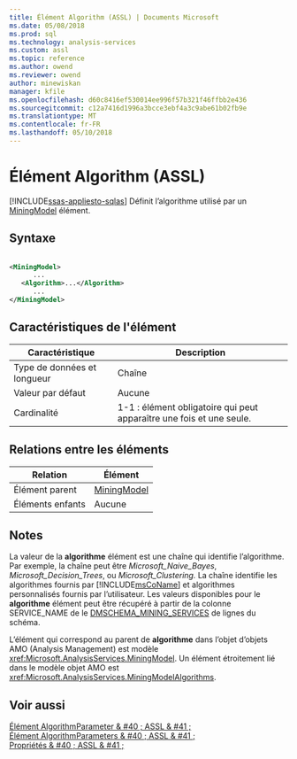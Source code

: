 ```yaml
---
title: Élément Algorithm (ASSL) | Documents Microsoft
ms.date: 05/08/2018
ms.prod: sql
ms.technology: analysis-services
ms.custom: assl
ms.topic: reference
ms.author: owend
ms.reviewer: owend
author: minewiskan
manager: kfile
ms.openlocfilehash: d60c8416ef530014ee996f57b321f46ffbb2e436
ms.sourcegitcommit: c12a7416d1996a3bcce3ebf4a3c9abe61b02fb9e
ms.translationtype: MT
ms.contentlocale: fr-FR
ms.lasthandoff: 05/10/2018
---
```

# <a name="algorithm-element-assl"></a>Élément Algorithm (ASSL)
[!INCLUDE[ssas-appliesto-sqlas](../../../includes/ssas-appliesto-sqlas.md)]
  Définit l’algorithme utilisé par un [MiningModel](../../../analysis-services/scripting/objects/miningmodel-element-assl.md) élément.  
  
## <a name="syntax"></a>Syntaxe  
  
```xml  
  
<MiningModel>  
      ...  
   <Algorithm>...</Algorithm>  
      ...  
</MiningModel>  
```  
  
## <a name="element-characteristics"></a>Caractéristiques de l'élément  
  
|Caractéristique|Description|  
|--------------------|-----------------|  
|Type de données et longueur|Chaîne|  
|Valeur par défaut|Aucune|  
|Cardinalité|1-1 : élément obligatoire qui peut apparaître une fois et une seule.|  
  
## <a name="element-relationships"></a>Relations entre les éléments  
  
|Relation|Élément|  
|------------------|-------------|  
|Élément parent|[MiningModel](../../../analysis-services/scripting/objects/miningmodel-element-assl.md)|  
|Éléments enfants|Aucune|  
  
## <a name="remarks"></a>Notes  
 La valeur de la **algorithme** élément est une chaîne qui identifie l’algorithme. Par exemple, la chaîne peut être *Microsoft_Naive_Bayes*, *Microsoft_Decision_Trees*, ou *Microsoft_Clustering.* La chaîne identifie les algorithmes fournis par [!INCLUDE[msCoName](../../../includes/msconame-md.md)] et algorithmes personnalisés fournis par l’utilisateur. Les valeurs disponibles pour le **algorithme** élément peut être récupéré à partir de la colonne SERVICE_NAME de le [DMSCHEMA_MINING_SERVICES](../../../analysis-services/schema-rowsets/data-mining/dmschema-mining-services-rowset.md) de lignes du schéma.  
  
 L’élément qui correspond au parent de **algorithme** dans l’objet d’objets AMO (Analysis Management) est modèle <xref:Microsoft.AnalysisServices.MiningModel>. Un élément étroitement lié dans le modèle objet AMO est <xref:Microsoft.AnalysisServices.MiningModelAlgorithms>.  
  
## <a name="see-also"></a>Voir aussi  
 [Élément AlgorithmParameter & #40 ; ASSL & #41 ;](../../../analysis-services/scripting/objects/algorithmparameter-element-assl.md)   
 [Élément AlgorithmParameters & #40 ; ASSL & #41 ;](../../../analysis-services/scripting/collections/algorithmparameters-element-assl.md)   
 [Propriétés & #40 ; ASSL & #41 ;](../../../analysis-services/scripting/properties/properties-assl.md)  
  
  
